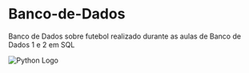 # Banco-de-Dados
Banco de Dados sobre futebol realizado durante as aulas de Banco de Dados 1 e 2 em SQL

<img src="https://img.goodfon.com/original/1920x1080/1/aa/rocket-league-ball-roket-liga-miach.jpg" alt="Python Logo" />
